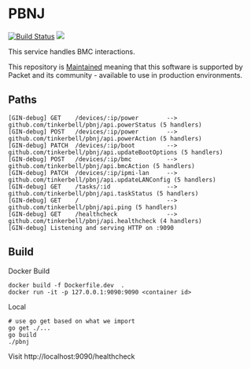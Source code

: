 # PBNJ
[![Build Status](https://cloud.drone.io/api/badges/tinkerbell/pbnj/status.svg)](https://cloud.drone.io/tinkerbell/pbnj)
![](https://img.shields.io/badge/Stability-Maintained-green.svg)

This service handles BMC interactions.

This repository is [Maintained](https://github.com/packethost/standards/blob/master/maintained-statement.md) meaning that this software is supported by Packet and its community - available to use in production environments.

## Paths

```
[GIN-debug] GET    /devices/:ip/power        --> github.com/tinkerbell/pbnj/api.powerStatus (5 handlers)
[GIN-debug] POST   /devices/:ip/power        --> github.com/tinkerbell/pbnj/api.powerAction (5 handlers)
[GIN-debug] PATCH  /devices/:ip/boot         --> github.com/tinkerbell/pbnj/api.updateBootOptions (5 handlers)
[GIN-debug] POST   /devices/:ip/bmc          --> github.com/tinkerbell/pbnj/api.bmcAction (5 handlers)
[GIN-debug] PATCH  /devices/:ip/ipmi-lan     --> github.com/tinkerbell/pbnj/api.updateLANConfig (5 handlers)
[GIN-debug] GET    /tasks/:id                --> github.com/tinkerbell/pbnj/api.taskStatus (5 handlers)
[GIN-debug] GET    /                         --> github.com/tinkerbell/pbnj/api.ping (5 handlers)
[GIN-debug] GET    /healthcheck              --> github.com/tinkerbell/pbnj/api.healthcheck (4 handlers)
[GIN-debug] Listening and serving HTTP on :9090
```

## Build


Docker Build
```
docker build -f Dockerfile.dev  .
docker run -it -p 127.0.0.1:9090:9090 <container id>
```

Local
```
# use go get based on what we import
go get ./...
go build
./pbnj
```

Visit http://localhost:9090/healthcheck
